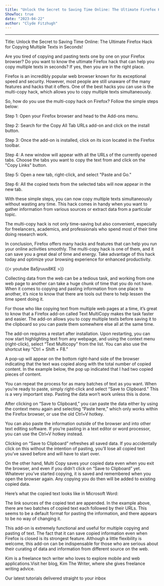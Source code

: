 ```yaml
---
title: "Unlock the Secret to Saving Time Online: The Ultimate Firefox Hack for Copying Multiple Texts in Seconds!"
ShowToc: true 
date: "2023-04-22"
author: "Clyde Fitzhugh"
---
```

*****
Title: Unlock the Secret to Saving Time Online: The Ultimate Firefox Hack for Copying Multiple Texts in Seconds!

Are you tired of copying and pasting texts one by one on your Firefox browser? Do you want to know the ultimate Firefox hack that can help you copy multiple texts in seconds? If yes, then you are in the right place.

Firefox is an incredibly popular web browser known for its exceptional speed and security. However, most people are still unaware of the many features and hacks that it offers. One of the best hacks you can use is the multi-copy hack, which allows you to copy multiple texts simultaneously.

So, how do you use the multi-copy hack on Firefox? Follow the simple steps below:

Step 1: Open your Firefox browser and head to the Add-ons menu.

Step 2: Search for the Copy All Tab URLs add-on and click on the install button.

Step 3: Once the add-on is installed, click on its icon located in the Firefox toolbar.

Step 4: A new window will appear with all the URLs of the currently opened tabs. Choose the tabs you want to copy the text from and click on the "Copy Links" button.

Step 5: Open a new tab, right-click, and select "Paste and Go."

Step 6: All the copied texts from the selected tabs will now appear in the new tab.

With these simple steps, you can now copy multiple texts simultaneously without wasting any time. This hack comes in handy when you want to gather information from various sources or extract data from a particular topic.

The multi-copy hack is not only time-saving but also convenient, especially for freelancers, academics, and professionals who spend most of their time doing research work.

In conclusion, Firefox offers many hacks and features that can help you run your online activities smoothly. The multi-copy hack is one of them, and it can save you a great deal of time and energy. Take advantage of this hack today and optimize your browsing experience for enhanced productivity.

{{< youtube Ba5jruus8KE >}} 



Collecting data from the web can be a tedious task, and working from one web page to another can take a huge chunk of time that you do not have. When it comes to copying and pasting information from one place to another, it’s nice to know that there are tools out there to help lessen the time spent doing it.
 
For those who like copying text from multiple web pages at a time, it’s great to know that a Firefox add-on called Text MultiCopy makes the task faster and easier. The add-on allows you to copy multiple texts before saving it to the clipboard so you can paste them somewhere else all at the same time.
 
The add-on requires a restart after installation. Upon restarting, you can now start highlighting text from any webpage, and using the context menu (right-click), select “Text Multicopy” from the list. You can also use the shortcut key “Ctrl + Shift + F8.”
 

 
A pop-up will appear on the bottom right-hand side of the browser indicating that the text was copied along with the total number of copied content. In the example below, the pop up indicated that I had two copied pieces of content.
 
You can repeat the process for as many batches of text as you want. When you’re ready to paste, simply right-click and select “Save to Clipboard.” This is a very important step. Pasting the data won’t work unless this is done.
 
After clicking on “Save to Clipboard,” you can paste the data either by using the context menu again and selecting “Paste here,” which only works within the Firefox browser, or use the old Ctrl+V hotkey.
 
You can also paste the information outside of the browser and into other text editing software. If you’re pasting in a text editor or word processor, you can use the Ctrl+V hotkey instead.
 
Clicking on “Save to Clipboard” refreshes all saved data. If you accidentally click on this without the intention of pasting, you’ll lose all copied text you’ve saved before and will have to start over.
 
On the other hand, Multi Copy saves your copied data even when you exit the browser, and even if you didn’t click on “Save to Clipboard” yet. Whatever you’ve started copying, it is saved and remembered when you open the browser again. Any copying you do then will be added to existing copied data.
 
Here’s what the copied text looks like in Microsoft Word:
 
The link sources of the copied text are appended. In the example above, there are two batches of copied text each followed by their URLs. This seems to be a default format for pasting the information, and there appears to be no way of changing it.
 
This add-on is extremely functional and useful for multiple copying and pasting of text. The fact that it can save copied information even when Firefox is closed is its strongest feature. Although a little flexibility is welcome, this add-on can be indispensable for those who are serious about their curating of data and information from different source on the web.
 
Kim is a freelance tech writer who loves to explore mobile and web applications.Visit her blog, Kim The Writer, where she gives freelance writing advice.
 
Our latest tutorials delivered straight to your inbox




